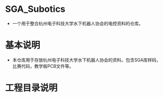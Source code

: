 # SGA_Subotics
- 一个用于整合杭州电子科技大学水下机器人协会的电控资料的仓库。
# 基本说明
- 本仓库用于存放杭州电子科技大学水下机器人协会的资料。包含SGA库样码，比赛代码，教学板PCB文件等。
# 工程目录说明
